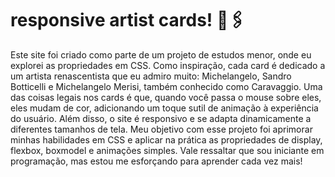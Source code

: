 # responsive artist cards! 📖🖇️

Este site foi criado como parte de um projeto de estudos menor, onde eu explorei as propriedades em CSS.
Como inspiração, cada card é dedicado a um artista renascentista que eu admiro muito: Michelangelo, Sandro Botticelli e Michelangelo Merisi,
também conhecido como Caravaggio. Uma das coisas legais nos cards é que, quando você passa o mouse sobre eles, eles mudam de cor,
adicionando um toque sutil de animação à experiência do usuário. Além disso, o site é responsivo e se adapta dinamicamente a diferentes tamanhos de tela.
Meu objetivo com esse projeto foi aprimorar minhas habilidades em CSS e aplicar na prática as propriedades de display, flexbox, boxmodel e animações simples.
Vale ressaltar que sou iniciante em programação, mas estou me esforçando para aprender cada vez mais!
